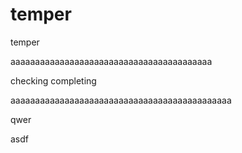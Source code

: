 # temper
temper



aaaaaaaaaaaaaaaaaaaaaaaaaaaaaaaaaaaaaaaaa



checking completing


aaaaaaaaaaaaaaaaaaaaaaaaaaaaaaaaaaaaaaaaaaaaa

qwer

asdf
